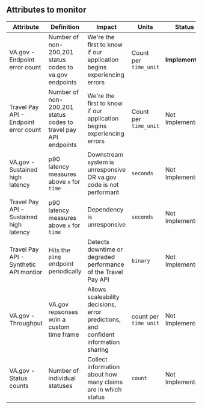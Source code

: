 
## Attributes to monitor
|Attribute|Definition|Impact|Units|Status|
|---------|----------|------|-----|------|
|VA.gov - Endpoint error count|Number of non-200,201 status codes to va.gov endpoints|We're the first to know if our application begins experiencing errors|Count per `time_unit`|**Implemented**|
|Travel Pay API - Endpoint error count|Number of non-200,201 status codes to travel pay API endpoints|We're the first to know if our application begins experiencing errors|Count per `time_unit`|Not Implemented|
|VA.gov - Sustained high latency|p90 latency measures above `x` for `time`|Downstream system is unresponsive OR va.gov code is not performant|`seconds`|Not Implemented|
|Travel Pay API - Sustained high latency|p90 latency measures above `x` for `time`|Dependency is unresponsive|`seconds`|Not Implemented|
|Travel Pay API - Synthetic API montior|Hits the `ping` endpoint periodically|Detects downtime or degraded performance of the Travel Pay API|`binary`|Not Implemented|
|VA.gov - Throughput|VA.gov repsonses w/in a custom time frame|Allows scaleability decisions, error predictions, and confident information sharing|count per `time unit`|Not Implemented|
|VA.gov - Status counts|Number of individual statuses|Collect information about how many claims are in which status|`count`|Not Implemented|

